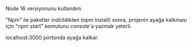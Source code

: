 Node 16 versiyonunu kullandım.

"Npm" ile paketler indirildikten (npm install) sonra, projenin ayağa kalkması için "npm start" komutunu console'a yazmak yeterli.

localhost:3000 portunda ayağa kalkar.
